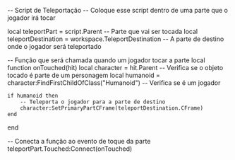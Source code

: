 -- Script de Teleportação
-- Coloque esse script dentro de uma parte que o jogador irá tocar

local teleportPart = script.Parent -- Parte que vai ser tocada
local teleportDestination = workspace.TeleportDestination -- A parte de destino onde o jogador será teleportado

-- Função que será chamada quando um jogador tocar a parte
local function onTouched(hit)
    local character = hit.Parent -- Verifica se o objeto tocado é parte de um personagem
    local humanoid = character:FindFirstChildOfClass("Humanoid") -- Verifica se é um jogador

    if humanoid then
        -- Teleporta o jogador para a parte de destino
        character:SetPrimaryPartCFrame(teleportDestination.CFrame)
    end
end

-- Conecta a função ao evento de toque da parte
teleportPart.Touched:Connect(onTouched)

